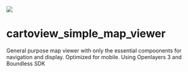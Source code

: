 <a href="https://codeclimate.com/github/cartologic/cartoview_map_viewer_client"><img src="https://codeclimate.com/github/cartologic/cartoview_map_viewer_client/badges/gpa.svg" /></a>
# cartoview_simple_map_viewer
General purpose map  viewer with only the essential compoonents for navigation and display. Optimized for mobile. Using Openlayers 3 and Boundless SDK
